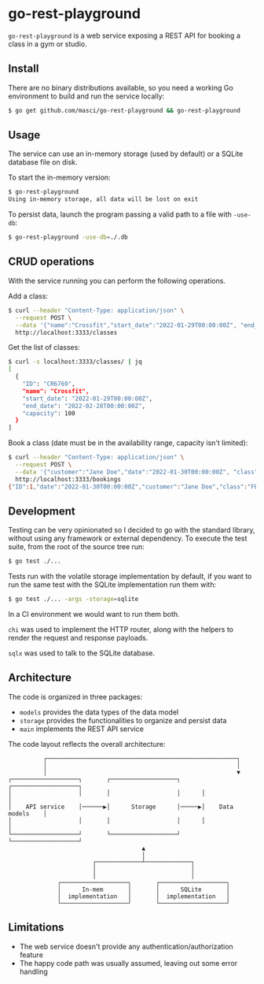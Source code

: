 # go-rest-playground

`go-rest-playground` is a web service exposing a REST API for booking a class in a gym or studio.

## Install

There are no binary distributions available, so you need a working Go environment to build and
run the service locally:
```sh
$ go get github.com/masci/go-rest-playground && go-rest-playground
```

## Usage

The service can use an in-memory storage (used by default) or a SQLite database file on disk.

To start the in-memory version:
```sh
$ go-rest-playground
Using in-memory storage, all data will be lost on exit
```

To persist data, launch the program passing a valid path to a file with `-use-db`:
```sh
$ go-rest-playground -use-db=./.db
```

## CRUD operations

With the service running you can perform the following operations.

Add a class:
```sh
$ curl --header "Content-Type: application/json" \
  --request POST \
  --data '{"name":"Crossfit","start_date":"2022-01-29T00:00:00Z", "end_date": "2022-02-28T00:00:00Z", "capacity": 100}' \
  http://localhost:3333/classes
```

Get the list of classes:
```sh
$ curl -s localhost:3333/classes/ | jq
[
  {
    "ID": "CR6769",
    "name": "Crossfit",
    "start_date": "2022-01-29T00:00:00Z",
    "end_date": "2022-02-28T00:00:00Z",
    "capacity": 100
  }
]
```

Book a class (date must be in the availability range, capacity isn't limited):
```sh
$ curl --header "Content-Type: application/json" \
  --request POST \
  --data '{"customer":"Jane Doe","date":"2022-01-30T00:00:00Z", "class": "FB0001"}' \
  http://localhost:3333/bookings
{"ID":1,"date":"2022-01-30T00:00:00Z","customer":"Jane Doe","class":"FB0001"}
```

## Development

Testing can be very opinionated so I decided to go with the standard library, without
using any framework or external dependency. To execute the test suite, from the root
of the source tree run:
```sh
$ go test ./...
```

Tests run with the volatile storage implementation by default, if you want to run
the same test with the SQLite implementation run them with:
```sh
$ go test ./... -args -storage=sqlite
```
In a CI environment we would want to run them both.

`chi` was used to implement the HTTP router, along with the helpers to render the
request and response payloads.

`sqlx` was used to talk to the SQLite database.

## Architecture

The code is organized in three packages:
- `models` provides the data types of the data model
- `storage` provides the functionalities to organize and persist data
- `main` implements the REST API service

The code layout reflects the overall architecture:

```
          ┌──────────────────────────────────────────────────────┐
          │                                                      │
          │                                                      ▼
┌───────────────────┐       ┌───────────────────┐      ┌───────────────────┐
│                   │       │                   │      │                   │
│    API service    │──────▶│      Storage      │─────▶│    Data models    │
│                   │       │                   │      │                   │
└───────────────────┘       └───────────────────┘      └───────────────────┘
                                      ▲
                                      │
                        ┌─────────────┴─────────────┐
                        │                           │
                        │                           │
              ┌───────────────────┐       ┌───────────────────┐
              │      In-mem       │       │      SQLite       │
              │  implementation   │       │  implementation   │
              └───────────────────┘       └───────────────────┘
```

## Limitations

- The web service doesn't provide any authentication/authorization feature
- The happy code path was usually assumed, leaving out some error handling